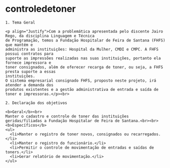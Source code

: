 # controledetoner



    1. Tema Geral

    <p align="Justify">Com a problemática apresentada pelo discente Jairo Rego, da disciplina Linguagem e Técnica
    de Programação, temos a Fundação Hospitalar de Feira de Santana (FHFS) que mantém e
    administra as instituições: Hospital da Mulher, CMDI e CMPC. A FHFS possui contratos para
    suporte as impressões realizadas nas suas instituições, portanto ela fornece impressora e
    toner consignados, além de oferecer recarga de toner, ou seja, a FHFS presta suporte a essas
    instituições.
    O sistema empresarial consignado FHFS, proposto neste projeto, irá atender a demanda dos
    produtos existentes e a gestão administrativa de entrada e saída de toner e impressoras.</p><br>

    2. Declaração dos objetivos

    <b>Geral</b><br>
    Manter o cadastro e controle de toner das instituições geridas/filiadas a Fundação Hospitalar de Feira de Santana.<br><br>
    <b>Específicos</b>
    <ul>
      <li>Manter o registro de toner novos, consignados ou recarregados.</li>
      <li>Manter o registro do funcionário.</li>
      <li>Permitir o controle de movimentação de entradas e saídas de toners.</li>
      <li>Gerar relatório de movimentação.</li>
    </ul>















